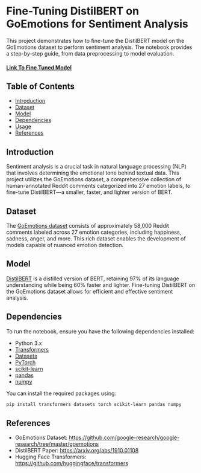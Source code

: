 # Fine-Tuning DistilBERT on GoEmotions for Sentiment Analysis

This project demonstrates how to fine-tune the DistilBERT model on the GoEmotions dataset to perform sentiment analysis. The notebook provides a step-by-step guide, from data preprocessing to model evaluation.
#### [Link To Fine Tuned Model](https://drive.google.com/drive/folders/1gmA4-s1gCMfC9k4XUWVKyo7ixeBI-36V?usp=sharing)
## Table of Contents

- [Introduction](#introduction)
- [Dataset](#dataset)
- [Model](#model)
- [Dependencies](#dependencies)
- [Usage](#usage)
- [References](#references)

## Introduction

Sentiment analysis is a crucial task in natural language processing (NLP) that involves determining the emotional tone behind textual data. This project utilizes the GoEmotions dataset, a comprehensive collection of human-annotated Reddit comments categorized into 27 emotion labels, to fine-tune DistilBERT—a smaller, faster, and lighter version of BERT.

## Dataset

The [GoEmotions dataset](https://github.com/google-research/google-research/tree/master/goemotions) consists of approximately 58,000 Reddit comments labeled across 27 emotion categories, including happiness, sadness, anger, and more. This rich dataset enables the development of models capable of nuanced emotion detection.

## Model

[DistilBERT](https://arxiv.org/abs/1910.01108) is a distilled version of BERT, retaining 97% of its language understanding while being 60% faster and lighter. Fine-tuning DistilBERT on the GoEmotions dataset allows for efficient and effective sentiment analysis.

## Dependencies

To run the notebook, ensure you have the following dependencies installed:

- Python 3.x
- [Transformers](https://github.com/huggingface/transformers)
- [Datasets](https://github.com/huggingface/datasets)
- [PyTorch](https://pytorch.org/)
- [scikit-learn](https://scikit-learn.org/)
- [pandas](https://pandas.pydata.org/)
- [numpy](https://numpy.org/)

You can install the required packages using:

```bash
pip install transformers datasets torch scikit-learn pandas numpy
```
## References
- GoEmotions Dataset: https://github.com/google-research/google-research/tree/master/goemotions
- DistilBERT Paper: https://arxiv.org/abs/1910.01108
- Hugging Face Transformers: https://github.com/huggingface/transformers

